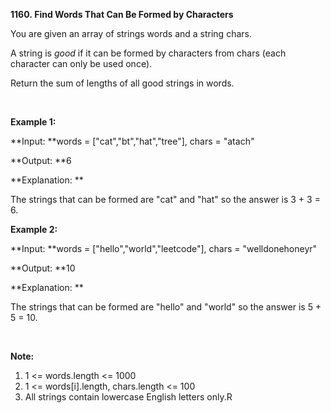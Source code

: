 **1160. Find Words That Can Be Formed by Characters**

You are given an array of strings words and a string chars.

A string is _good_ if it can be formed by characters from chars (each character can only be used once).

Return the sum of lengths of all good strings in words.

 

**Example 1:**

**Input: **words = ["cat","bt","hat","tree"], chars = "atach"

**Output: **6

**Explanation: **

The strings that can be formed are "cat" and "hat" so the answer is 3 + 3 = 6.

**Example 2:**

**Input: **words = ["hello","world","leetcode"], chars = "welldonehoneyr"

**Output: **10

**Explanation: **

The strings that can be formed are "hello" and "world" so the answer is 5 + 5 = 10.

 

**Note:**

1. 1 &lt;= words.length &lt;= 1000
2. 1 &lt;= words[i].length, chars.length &lt;= 100
3. All strings contain lowercase English letters only.R
